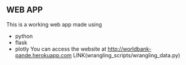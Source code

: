 ## WEB APP
This is a working web app made using 
* python
* flask
* plotly
You can access the website at http://worldbank-pande.herokuapp.com
LINK(wrangling_scripts/wrangling_data.py)
